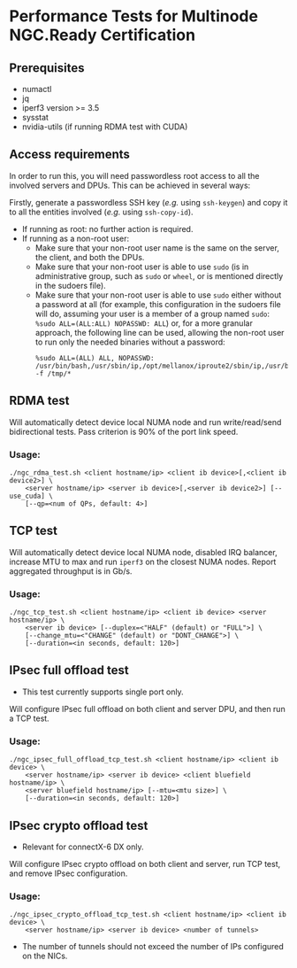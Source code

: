 # Performance Tests for Multinode NGC.Ready Certification

## Prerequisites

* numactl
* jq
* iperf3 version >= 3.5
* sysstat
* nvidia-utils (if running RDMA test with CUDA)

## Access requirements

In order to run this, you will need passwordless root access to all the
involved servers and DPUs. This can be achieved in several ways:

Firstly, generate a passwordless SSH key (_e.g._ using `ssh-keygen`) and copy it to all the entities involved (_e.g._ using `ssh-copy-id`).

* If running as root: no further action is required.
* If running as a non-root user:
    * Make sure that your non-root user name is the same on the server, the client, and both the DPUs.
    * Make sure that your non-root user is able to use `sudo` (is in administrative group, such as `sudo` or `wheel`, or is mentioned directly in the sudoers file).
    * Make sure that your non-root user is able to use `sudo` either without a password at all (for example, this configuration in the sudoers file will do, assuming your user is a member of a group named `sudo`: `%sudo ALL=(ALL:ALL) NOPASSWD: ALL`) or, for a more granular approach, the following line can be used, allowing the non-root user to run only the needed binaries without a password:
        ```
        %sudo ALL=(ALL) ALL, NOPASSWD: /usr/bin/bash,/usr/sbin/ip,/opt/mellanox/iproute2/sbin/ip,/usr/bin/mlxprivhost,/usr/bin/mst,/usr/bin/systemctl,/usr/sbin/ethtool,/usr/sbin/set_irq_affinity_cpulist.sh,/usr/bin/tee,/usr/bin/awk,/usr/bin/taskset,/usr/bin/rm -f /tmp/*
        ```

## RDMA test

Will automatically detect device local NUMA node and run write/read/send
bidirectional tests. Pass criterion is 90% of the port link speed.

### Usage:

```
./ngc_rdma_test.sh <client hostname/ip> <client ib device>[,<client ib device2>] \
    <server hostname/ip> <server ib device>[,<server ib device2>] [--use_cuda] \
    [--qp=<num of QPs, default: 4>]
```

## TCP test

Will automatically detect device local NUMA node, disabled IRQ balancer,
increase MTU to max and run `iperf3` on the closest NUMA nodes. Report
aggregated throughput is in Gb/s.

### Usage:

```
./ngc_tcp_test.sh <client hostname/ip> <client ib device> <server hostname/ip> \
    <server ib device> [--duplex=<"HALF" (default) or "FULL">] \
    [--change_mtu=<"CHANGE" (default) or "DONT_CHANGE">] \
    [--duration=<in seconds, default: 120>]
```

## IPsec full offload test

* This test currently supports single port only.

Will configure IPsec full offload on both client and server DPU, and then run a TCP test.

### Usage:

```
./ngc_ipsec_full_offload_tcp_test.sh <client hostname/ip> <client ib device> \
    <server hostname/ip> <server ib device> <client bluefield hostname/ip> \
    <server bluefield hostname/ip> [--mtu=<mtu size>] \
    [--duration=<in seconds, default: 120>]
```

## IPsec crypto offload test

* Relevant for connectX-6 DX only.

Will configure IPsec crypto offload on both client and server, run TCP test,
and remove IPsec configuration.

### Usage:

```
./ngc_ipsec_crypto_offload_tcp_test.sh <client hostname/ip> <client ib device> \
    <server hostname/ip> <server ib device> <number of tunnels>
```

* The number of tunnels should not exceed the number of IPs configured on the NICs.

